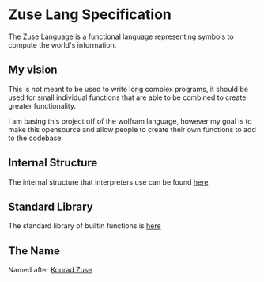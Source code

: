 # Zuse Lang Specification
The Zuse Language is a functional language representing symbols to compute the world's information.

## My vision

This is not meant to be used to write long complex programs, it should be used for small individual functions that are able to be combined to create greater functionality.

I am basing this project off of the wolfram language, however my goal is to make this opensource and allow people to create their own functions to add to the codebase.

## Internal Structure

The internal structure that interpreters use can be found [here](./internal_structure.md)

## Standard Library

The standard library of builtin functions is [here](./std/)

## The Name

Named after [Konrad Zuse](https://en.wikipedia.org/wiki/Konrad_Zuse)
